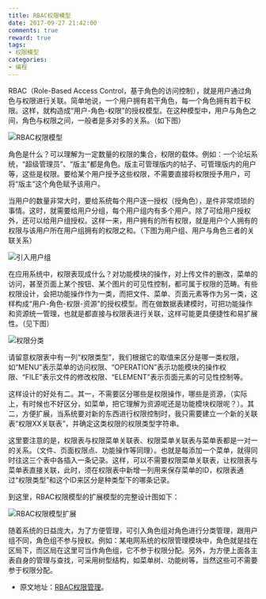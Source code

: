 ```yaml
---
title: RBAC权限模型
date: 2017-09-27 21:42:00
comments: true
reward: true
tags:
- 权限模型
categories:
- 编程
---
```


RBAC（Role-Based Access Control，基于角色的访问控制），就是用户通过角色与权限进行关联。简单地说，一个用户拥有若干角色，每一个角色拥有若干权限。这样，就构造成“用户-角色-权限”的授权模型。在这种模型中，用户与角色之间，角色与权限之间，一般者是多对多的关系。（如下图）

<!--more-->

![RBAC权限模型](https://i.imgur.com/BDUYwPp.jpg)

角色是什么？可以理解为一定数量的权限的集合，权限的载体。例如：一个论坛系统，“超级管理员”、“版主”都是角色。版主可管理版内的帖子、可管理版内的用户等，这些是权限。要给某个用户授予这些权限，不需要直接将权限授予用户，可将“版主”这个角色赋予该用户。

当用户的数量非常大时，要给系统每个用户逐一授权（授角色），是件非常烦琐的事情。这时，就需要给用户分组，每个用户组内有多个用户。除了可给用户授权外，还可以给用户组授权。这样一来，用户拥有的所有权限，就是用户个人拥有的权限与该用户所在用户组拥有的权限之和。（下图为用户组、用户与角色三者的关联关系）

![引入用户组](https://i.imgur.com/UPW1hAj.jpg)

在应用系统中，权限表现成什么？对功能模块的操作，对上传文件的删改，菜单的访问，甚至页面上某个按钮、某个图片的可见性控制，都可属于权限的范畴。有些权限设计，会把功能操作作为一类，而把文件、菜单、页面元素等作为另一类，这样构成“用户-角色-权限-资源”的授权模型。而在做数据表建模时，可把功能操作和资源统一管理，也就是都直接与权限表进行关联，这样可能更具便捷性和易扩展性。（见下图）

![权限分类](https://i.imgur.com/l951rjd.jpg)

请留意权限表中有一列“权限类型”，我们根据它的取值来区分是哪一类权限，如“MENU”表示菜单的访问权限、“OPERATION”表示功能模块的操作权限、“FILE”表示文件的修改权限、“ELEMENT”表示页面元素的可见性控制等。

这样设计的好处有二。其一，不需要区分哪些是权限操作，哪些是资源，（实际上，有时候也不好区分，如菜单，把它理解为资源呢还是功能模块权限呢？）。其二，方便扩展，当系统要对新的东西进行权限控制时，我只需要建立一个新的关联表“权限XX关联表”，并确定这类权限的权限类型字符串。

这里要注意的是，权限表与权限菜单关联表、权限菜单关联表与菜单表都是一对一的关系。（文件、页面权限点、功能操作等同理）。也就是每添加一个菜单，就得同时往这三个表中各插入一条记录。这样，可以不需要权限菜单关联表，让权限表与菜单表直接关联，此时，须在权限表中新增一列用来保存菜单的ID，权限表通过“权限类型”和这个ID来区分是种类型下的哪条记录。

到这里，RBAC权限模型的扩展模型的完整设计图如下：

![RBAC权限模型扩展](https://i.imgur.com/NoJhB1e.jpg)

随着系统的日益庞大，为了方便管理，可引入角色组对角色进行分类管理，跟用户组不同，角色组不参与授权。例如：某电网系统的权限管理模块中，角色就是挂在区局下，而区局在这里可当作角色组，它不参于权限分配。另外，为方便上面各主表自身的管理与查找，可采用树型结构，如菜单树、功能树等，当然这些可不需要参于权限分配。

- 原文地址：[RBAC权限管理](http://blog.csdn.net/painsonline/article/details/7183613/)。
